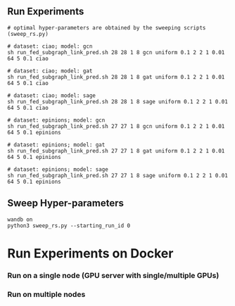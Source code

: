 

## Run Experiments
```
# optimal hyper-parameters are obtained by the sweeping scripts (sweep_rs.py)

# dataset: ciao; model: gcn
sh run_fed_subgraph_link_pred.sh 28 28 1 8 gcn uniform 0.1 2 2 1 0.01 64 5 0.1 ciao

# dataset: ciao; model: gat
sh run_fed_subgraph_link_pred.sh 28 28 1 8 gat uniform 0.1 2 2 1 0.01 64 5 0.1 ciao

# dataset: ciao; model: sage
sh run_fed_subgraph_link_pred.sh 28 28 1 8 sage uniform 0.1 2 2 1 0.01 64 5 0.1 ciao

# dataset: epinions; model: gcn
sh run_fed_subgraph_link_pred.sh 27 27 1 8 gcn uniform 0.1 2 2 1 0.01 64 5 0.1 epinions

# dataset: epinions; model: gat
sh run_fed_subgraph_link_pred.sh 27 27 1 8 gat uniform 0.1 2 2 1 0.01 64 5 0.1 epinions

# dataset: epinions; model: sage
sh run_fed_subgraph_link_pred.sh 27 27 1 8 sage uniform 0.1 2 2 1 0.01 64 5 0.1 epinions
```

## Sweep Hyper-parameters
```
wandb on
python3 sweep_rs.py --starting_run_id 0
```


# Run Experiments on Docker

### Run on a single node (GPU server with single/multiple GPUs)


### Run on multiple nodes